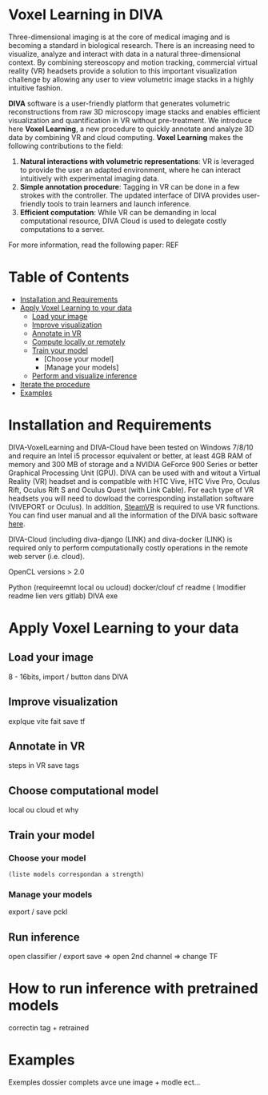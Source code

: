 # Voxel Learning in DIVA

Three-dimensional imaging is at the core of medical imaging and is becoming a standard in biological research. There is an increasing need to visualize, analyze and interact with data in a natural three-dimensional context. By combining stereoscopy and motion tracking, commercial virtual reality (VR) headsets provide a solution to this important visualization challenge by allowing any user to view volumetric image stacks in a highly intuitive fashion.

**DIVA** software is a user-friendly platform that generates volumetric reconstructions from raw 3D microscopy image stacks and enables efficient visualization and quantification in VR without pre-treatment. We introduce here **Voxel Learning**, a new procedure to quickly annotate and analyze 3D data by combining VR and cloud computing.
**Voxel Learning** makes the following contributions to the field:
1. **Natural interactions with volumetric representations**: VR is leveraged to provide the user an adapted environment, where he can interact intuitively with experimental imaging data.
2. **Simple annotation procedure**: Tagging in VR can be done in a few strokes with the controller. The updated interface of DIVA provides user-friendly tools to train learners and launch inference.
3. **Efficient computation**: While VR can be demanding in local computational resource, DIVA Cloud is used to delegate costly computations to a server.

For more information, read the following paper: REF


# Table of Contents
- [Installation and Requirements](#installation-and-requirements)
- [Apply Voxel Learning to your data](#apply-voxel-learning-to-your-data)
  * [Load your image](#load-your-image)
  * [Improve visualization](#improve-visualization)
  * [Annotate in VR](#annotate-in-VR)
  * [Compute locally or remotely](#compute-locally-or-remotely)
  * [Train your model](#model-training)
    - [Choose your model]
    - [Manage your models] 
  * [Perform and visualize inference](#run-inference)
- [Iterate the procedure](#how-to-run-inference-with-pretrained-models)
- [Examples](#examples)


# Installation and Requirements
DIVA-VoxelLearning and DIVA-Cloud have been tested on Windows 7/8/10 and require an Intel i5 processor equivalent or better, at least 4GB RAM of memory and 300 MB of storage and a NVIDIA GeForce 900 Series or better Graphical Processing Unit (GPU). DIVA can be used with and witout a Virtual Reality (VR) headset and is compatible with HTC Vive, HTC Vive Pro, Oculus Rift, Oculus Rift S and Oculus Quest (with Link Cable). For each type of VR headsets you will need to dowload the corresponding installation software (VIVEPORT or Oculus). In addition, [SteamVR](https://www.steamvr.com/fr/) is required to use VR functions. You can find user manual and all the information of the DIVA basic software [here](https://diva.pasteur.fr/). 


DIVA-Cloud (including diva-django (LINK) and diva-docker (LINK) is required only to perform computationally costly operations in the remote web server (i.e. cloud). 

 OpenCL versions > 2.0

Python (requireemnt local ou ucloud)
docker/clouf cf readme ( lmodifier readme lien vers gitlab)
DIVA exe


# Apply Voxel Learning to your data

## Load your image
8 - 16bits, import / button dans DIVA

## Improve visualization
explque vite fait 
save tf

## Annotate in VR
steps in VR 
save tags

## Choose computational model
local ou cloud
 et why 
 
## Train your model

### Choose your model
    (liste models correspondan a strength)
### Manage your models
  export / save pckl
  
## Run inference
open classifier / 
export save => open 2nd channel => change TF

# How to run inference with pretrained models
correctin tag + retrained

# Examples 
Exemples dossier complets avce une image + modle ect...
